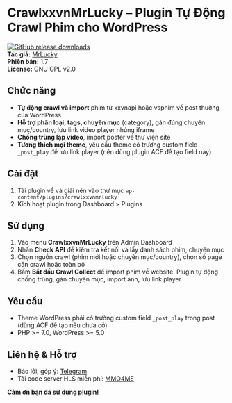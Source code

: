 # CrawlxxvnMrLucky – Plugin Tự Động Crawl Phim cho WordPress
[![GitHub release downloads](https://img.shields.io/github/downloads/mrlucky94/crawlxxvnmrlucky/latest/total?label=Used)](https://github.com/mrlucky94/crawlxxvnmrlucky/releases/latest)
<br/> 
**Tác giả:** [MrLucky](https://github.com/mrlucky94)  
**Phiên bản:** 1.7  
**License:** GNU GPL v2.0

## Chức năng

- **Tự động crawl và import** phim từ xxvnapi hoặc vsphim về post thường của WordPress
- **Hỗ trợ phân loại, tags, chuyên mục** (category), gán đúng chuyên mục/country, lưu link video player nhúng iframe
- **Chống trùng lặp video**, import poster về thư viện site
- **Tương thích mọi theme**, yêu cầu theme có trường custom field `_post_play` để lưu link player (nên dùng plugin ACF để tạo field này)

## Cài đặt

1. Tải plugin về và giải nén vào thư mục `wp-content/plugins/crawlxxvnmrlucky`
2. Kích hoạt plugin trong Dashboard > Plugins

## Sử dụng

1. Vào menu **CrawlxxvnMrLucky** trên Admin Dashboard
2. Nhấn **Check API** để kiểm tra kết nối và lấy danh sách phim, chuyên mục
3. Chọn nguồn crawl (phim mới hoặc chuyên mục/country), chọn số page cần crawl hoặc toàn bộ
4. Bấm **Bắt đầu Crawl Collect** để import phim về website. Plugin tự động chống trùng, gán chuyên mục, import ảnh, lưu link player

## Yêu cầu

- Theme WordPress phải có trường custom field `_post_play` trong post (dùng ACF để tạo nếu chưa có)
- PHP >= 7.0, WordPress >= 5.0

## Liên hệ & Hỗ trợ

- Báo lỗi, góp ý: [Telegram](https://t.me/lorenkidkubi)
- Tải code server HLS miễn phí: [MMO4ME](https://mmo4me.com/threads/share-code-server-upload-hls-m3u8-tu-lam-server-rieng-tren-website.496209/post-8363994)


**Cảm ơn bạn đã sử dụng plugin!**
